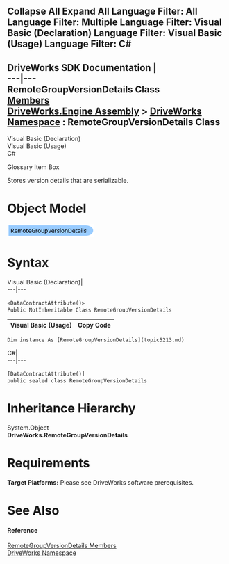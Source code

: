        

 Collapse All Expand All  Language Filter: All  Language Filter: Multiple  Language Filter: Visual Basic (Declaration) Language Filter: Visual Basic (Usage) Language Filter: C#  
---  
DriveWorks SDK Documentation  |   
---|---  
RemoteGroupVersionDetails Class   
[Members](topic5214.md)   
[DriveWorks.Engine Assembly](topic2156.md) > [DriveWorks Namespace](topic2159.md) : RemoteGroupVersionDetails Class  
---  
  
Visual Basic (Declaration)    
Visual Basic (Usage)    
C# 

Glossary Item Box

Stores version details that are serializable. 

# Object Model

![](dotnetdiagramimages/image258.png)

# Syntax

Visual Basic (Declaration)|   
---|---  
      
    
    <DataContractAttribute()>
    Public NotInheritable Class RemoteGroupVersionDetails   
  
Visual Basic (Usage)| Copy Code  
---|---  
      
    
    Dim instance As [RemoteGroupVersionDetails](topic5213.md)  
  
C#|   
---|---  
      
    
    [DataContractAttribute()]
    public sealed class RemoteGroupVersionDetails   
  
# Inheritance Hierarchy

System.Object  
**DriveWorks.RemoteGroupVersionDetails**  


# Requirements

**Target Platforms:** Please see DriveWorks software prerequisites.

# See Also

#### Reference

[RemoteGroupVersionDetails Members](topic5214.md)   
[DriveWorks Namespace](topic2159.md)


